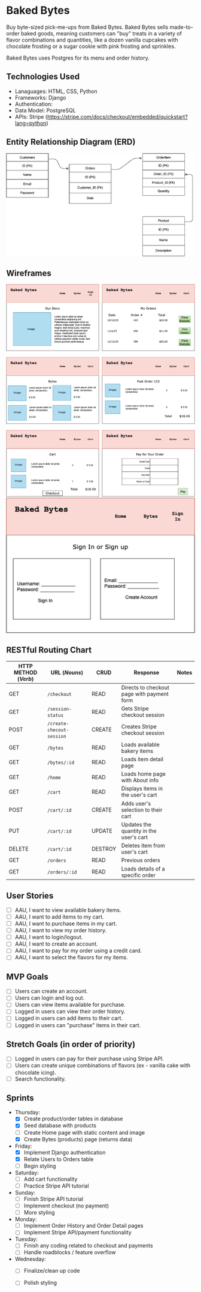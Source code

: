 # Baked Bytes
Buy byte-sized pick-me-ups from Baked Bytes. Baked Bytes sells made-to-order baked goods, meaning customers can "buy" treats in a variety of flavor combinations and quantities, like a dozen vanilla cupcakes with chocolate frosting or a sugar cookie with pink frosting and sprinkles.

Baked Bytes uses Postgres for its menu and order history.

## Technologies Used
* Lanaguages: HTML, CSS, Python
* Frameworks: Django
* Authentication: 
* Data Model: PostgreSQL
* APIs: Stripe (https://stripe.com/docs/checkout/embedded/quickstart?lang=python)

## Entity Relationship Diagram (ERD)
![ERD](ERD.png)

## Wireframes
![App flow](Wireframes/app-flow.png)
![Auth](Wireframes/auth.png)

## RESTful Routing Chart
| HTTP METHOD (_Verb_) | URL (_Nouns_)     | CRUD    | Response          | Notes        |
| -------------------- | ----------------- | ------- | ----------------- | ------------ |
| GET | `/checkout` | READ | Directs to checkout page with payment form | |
| GET | `/session-status` | READ | Gets Stripe checkout session | |
| POST | `/create-checout-session` | CREATE | Creates Stripe checkout session | |
| GET | `/bytes` | READ | Loads available bakery items | |
| GET | `/bytes/:id` | READ | Loads item detail page | |
| GET | `/home` | READ | Loads home page with About info | |
| GET | `/cart` | READ | Displays items in the user's cart | |
| POST | `/cart/:id` | CREATE | Adds user's selection to their cart | |
| PUT | `/cart/:id` | UPDATE | Updates the quantity in the user's cart | |
| DELETE | `/cart/:id` | DESTROY | Deletes item from user's cart | |
| GET | `/orders` | READ | Previous orders | |
| GET | `/orders/:id` | READ | Loads details of a specific order | |


## User Stories
- [ ] AAU, I want to view available bakery items.
- [ ] AAU, I want to add items to my cart.
- [ ] AAU, I want to purchase items in my cart.
- [ ] AAU, I want to view my order history.
- [ ] AAU, I want to login/logout.
- [ ] AAU, I want to create an account.
- [ ] AAU, I want to pay for my order using a credit card.
- [ ] AAU, I want to select the flavors for my items.

## MVP Goals
- [ ] Users can create an account.
- [ ] Users can login and log out.
- [ ] Users can view items available for purchase.
- [ ] Logged in users can view their order history.
- [ ] Logged in users can add items to their cart.
- [ ] Logged in users can "purchase" items in their cart.

## Stretch Goals (in order of priority)
- [ ] Logged in users can pay for their purchase using Stripe API.
- [ ] Users can create unique combinations of flavors (ex - vanilla cake with chocolate icing).
- [ ] Search functionality.

## Sprints
* Thursday:
    - [x] Create product/order tables in database
    - [x] Seed database with products
    - [ ] Create Home page with static content and image
    - [x] Create Bytes (products) page (returns data)
* Friday:
    - [x] Implement Django authentication
    - [x] Relate Users to Orders table
    - [ ] Begin styling
* Saturday:
    - [ ] Add cart functionality
    - [ ] Practice Stripe API tutorial
* Sunday:
    - [ ] Finish Stripe API tutorial
    - [ ] Implement checkout (no payment)
    - [ ] More styling
* Monday:
    - [ ] Implement Order History and Order Detail pages
    - [ ] Implement Stripe API/payment functionality
* Tuesday:
    - [ ] Finish any coding related to checkout and payments
    - [ ] Handle roadblocks / feature overflow
* Wednesday:
    - [ ] Finalize/clean up code
    - [ ] Polish styling




